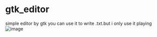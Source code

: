 # gtk_editor
simple editor by gtk
you can use it to write .txt.but i only use it playing
![image](https://github.com/liuhuanone/pictures/pictures/gtk_ceditor.png)

